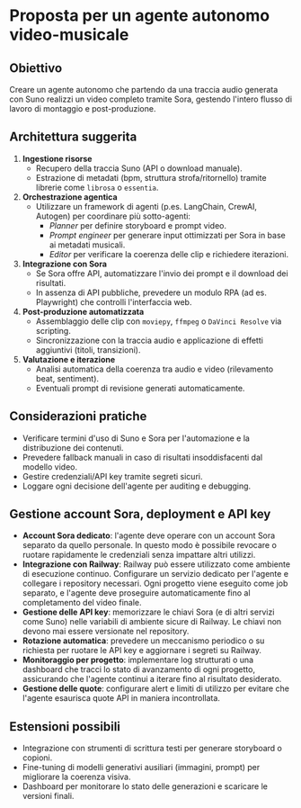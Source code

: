 # Proposta per un agente autonomo video-musicale

## Obiettivo
Creare un agente autonomo che partendo da una traccia audio generata con Suno realizzi un video completo tramite Sora, gestendo l'intero flusso di lavoro di montaggio e post-produzione.

## Architettura suggerita
1. **Ingestione risorse**
   - Recupero della traccia Suno (API o download manuale).
   - Estrazione di metadati (bpm, struttura strofa/ritornello) tramite librerie come `librosa` o `essentia`.
2. **Orchestrazione agentica**
   - Utilizzare un framework di agenti (p.es. LangChain, CrewAI, Autogen) per coordinare più sotto-agenti:
     - *Planner* per definire storyboard e prompt video.
     - *Prompt engineer* per generare input ottimizzati per Sora in base ai metadati musicali.
     - *Editor* per verificare la coerenza delle clip e richiedere iterazioni.
3. **Integrazione con Sora**
   - Se Sora offre API, automatizzare l'invio dei prompt e il download dei risultati.
   - In assenza di API pubbliche, prevedere un modulo RPA (ad es. Playwright) che controlli l'interfaccia web.
4. **Post-produzione automatizzata**
   - Assemblaggio delle clip con `moviepy`, `ffmpeg` o `DaVinci Resolve` via scripting.
   - Sincronizzazione con la traccia audio e applicazione di effetti aggiuntivi (titoli, transizioni).
5. **Valutazione e iterazione**
   - Analisi automatica della coerenza tra audio e video (rilevamento beat, sentiment).
   - Eventuali prompt di revisione generati automaticamente.

## Considerazioni pratiche
- Verificare termini d'uso di Suno e Sora per l'automazione e la distribuzione dei contenuti.
- Prevedere fallback manuali in caso di risultati insoddisfacenti dal modello video.
- Gestire credenziali/API key tramite segreti sicuri.
- Loggare ogni decisione dell'agente per auditing e debugging.

## Gestione account Sora, deployment e API key
- **Account Sora dedicato**: l'agente deve operare con un account Sora separato da quello personale. In questo modo è possibile revocare o ruotare rapidamente le credenziali senza impattare altri utilizzi.
- **Integrazione con Railway**: Railway può essere utilizzato come ambiente di esecuzione continuo. Configurare un servizio dedicato per l'agente e collegare i repository necessari. Ogni progetto viene eseguito come job separato, e l'agente deve proseguire automaticamente fino al completamento del video finale.
- **Gestione delle API key**: memorizzare le chiavi Sora (e di altri servizi come Suno) nelle variabili di ambiente sicure di Railway. Le chiavi non devono mai essere versionate nel repository.
- **Rotazione automatica**: prevedere un meccanismo periodico o su richiesta per ruotare le API key e aggiornare i segreti su Railway.
- **Monitoraggio per progetto**: implementare log strutturati o una dashboard che tracci lo stato di avanzamento di ogni progetto, assicurando che l'agente continui a iterare fino al risultato desiderato.
- **Gestione delle quote**: configurare alert e limiti di utilizzo per evitare che l'agente esaurisca quote API in maniera incontrollata.

## Estensioni possibili
- Integrazione con strumenti di scrittura testi per generare storyboard o copioni.
- Fine-tuning di modelli generativi ausiliari (immagini, prompt) per migliorare la coerenza visiva.
- Dashboard per monitorare lo stato delle generazioni e scaricare le versioni finali.
